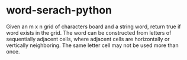 # word-serach-python
Given an m x n grid of characters board and a string word, return true if word exists in the grid.  The word can be constructed from letters of sequentially adjacent cells, where adjacent cells are horizontally or vertically neighboring. The same letter cell may not be used more than once.
